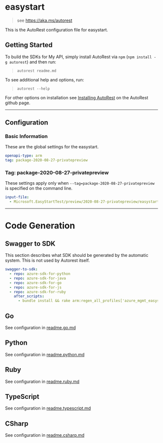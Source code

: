 # easystart

> see https://aka.ms/autorest

This is the AutoRest configuration file for easystart.

## Getting Started

To build the SDKs for My API, simply install AutoRest via `npm` (`npm install -g autorest`) and then run:

> `autorest readme.md`

To see additional help and options, run:

> `autorest --help`

For other options on installation see [Installing AutoRest](https://aka.ms/autorest/install) on the AutoRest github page.

---

## Configuration

### Basic Information

These are the global settings for the easystart.

```yaml
openapi-type: arm
tag: package-2020-08-27-privatepreview
```

### Tag: package-2020-08-27-privatepreview

These settings apply only when `--tag=package-2020-08-27-privatepreview` is specified on the command line.

```yaml $(tag) == 'package-2020-08-27-privatepreview'
input-file:
  - Microsoft.EasyStartTest/preview/2020-08-27-privatepreview/easystart.json
```

---

# Code Generation

## Swagger to SDK

This section describes what SDK should be generated by the automatic system.
This is not used by Autorest itself.

```yaml $(swagger-to-sdk)
swagger-to-sdk:
  - repo: azure-sdk-for-python
  - repo: azure-sdk-for-java
  - repo: azure-sdk-for-go
  - repo: azure-sdk-for-js
  - repo: azure-sdk-for-ruby
    after_scripts:
      - bundle install && rake arm:regen_all_profiles['azure_mgmt_easystart']
```

## Go

See configuration in [readme.go.md](./readme.go.md)

## Python

See configuration in [readme.python.md](./readme.python.md)

## Ruby

See configuration in [readme.ruby.md](./readme.ruby.md)

## TypeScript

See configuration in [readme.typescript.md](./readme.typescript.md)

## CSharp

See configuration in [readme.csharp.md](./readme.csharp.md)
